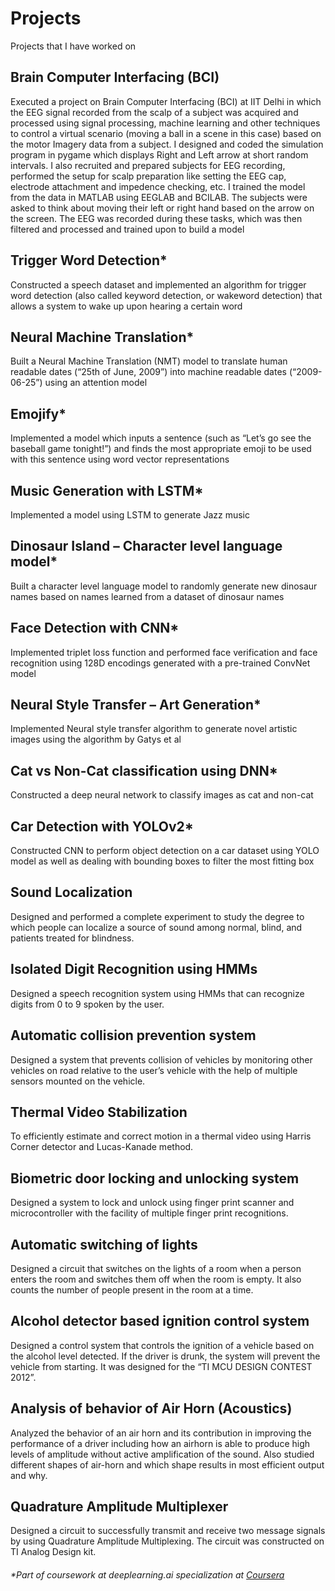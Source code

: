 # Projects
Projects that I have worked on

## Brain Computer Interfacing (BCI)

Executed a project on Brain Computer Interfacing (BCI) at IIT Delhi in which the EEG signal recorded from the scalp of a subject was acquired and processed using signal processing, machine learning and other techniques to control a virtual scenario (moving a ball in a scene in this case) based on the motor Imagery data from a subject.
I designed and coded the simulation program in pygame which displays Right and Left arrow at short random intervals. I also recruited and prepared subjects for EEG recording, performed the setup for scalp preparation like setting the EEG cap, electrode attachment and impedence checking, etc. I trained the model from the data in MATLAB using EEGLAB and BCILAB.
The subjects were asked to think about moving their left or right hand based on the arrow on the screen. The EEG was recorded during these tasks, which was then filtered and processed and trained upon to build a model

## Trigger Word Detection*
Constructed a speech dataset and implemented an algorithm for trigger word detection (also called keyword detection, or wakeword detection) that allows a system to wake up upon hearing a certain word

## Neural Machine Translation*
Built a Neural Machine Translation (NMT) model to translate human readable dates (“25th of June, 2009”) into machine readable dates (“2009-06-25”) using an attention model

## Emojify*
Implemented a model which inputs a sentence (such as “Let’s go see the baseball game tonight!”) and finds the most appropriate emoji to be used with this sentence using word vector representations

## Music Generation with LSTM*
Implemented a model using LSTM to generate Jazz music

## Dinosaur Island – Character level language model*
Built a character level language model to randomly generate new dinosaur names based on names learned from a dataset of dinosaur names

## Face Detection with CNN*
Implemented triplet loss function and performed face verification and face recognition using 128D encodings generated with a pre-trained ConvNet model

## Neural Style Transfer – Art Generation*
Implemented Neural style transfer algorithm to generate novel artistic images using the algorithm by Gatys et al

## Cat vs Non-Cat classification using DNN*
Constructed a deep neural network to classify images as cat and non-cat

## Car Detection with YOLOv2*
Constructed CNN to perform object detection on a car dataset using YOLO model as well as dealing with bounding boxes to filter the most fitting box

## Sound Localization
Designed and performed a complete experiment to study the degree to which people can localize a source of sound among normal, blind, and patients treated for blindness.

## Isolated Digit Recognition using HMMs
Designed a speech recognition system using HMMs that can recognize digits from 0 to 9 spoken by the user.

## Automatic collision prevention system
Designed a system that prevents collision of vehicles by monitoring other vehicles on road relative to the user’s vehicle with the help of multiple sensors mounted on the vehicle.

## Thermal Video Stabilization
To efficiently estimate and correct motion in a thermal video using Harris Corner detector and Lucas-Kanade method.

## Biometric door locking and unlocking system
Designed a system to lock and unlock using finger print scanner and microcontroller with the facility of multiple finger print recognitions.

## Automatic switching of lights
Designed a circuit that switches on the lights of a room when a person enters the room and switches them off when the room is empty. It also counts the number of people present in the room at a time.

## Alcohol detector based ignition control system
Designed a control system that controls the ignition of a vehicle based on the alcohol level detected. If the driver is drunk, the system will prevent the vehicle from starting. It was designed for the “TI MCU DESIGN CONTEST 2012”.

## Analysis of behavior of Air Horn (Acoustics)
Analyzed the behavior of an air horn and its contribution in improving the performance of a driver including how an airhorn is able to produce high levels of amplitude without active amplification of the sound. Also studied different shapes of air-horn and which shape results in most efficient output and why.

## Quadrature Amplitude Multiplexer
Designed a circuit to successfully transmit and receive two message signals by using Quadrature Amplitude Multiplexing. The circuit was constructed on TI Analog Design kit.

###### *Part of coursework at deeplearning.ai specialization at [Coursera](www.coursera.org)
